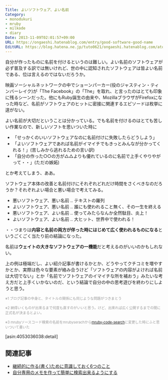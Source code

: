 ```yaml
---
Title: よいソフトウェア、よい名前
Category:
- monodukuri
- mruby
- milkode
- diary
Date: 2013-11-09T02:01:57+09:00
URL: https://ongaeshi.hatenablog.com/entry/good-software-good-name
EditURL: https://blog.hatena.ne.jp/tuto0621/ongaeshi.hatenablog.com/atom/entry/12921228815712211367
---
```


自分が作ったものに名前を付けるというのは難しい。よい名前のソフトウェアが必ず普及する訳では無いけれど、世の中に認知されたソフトウェアは皆よい名前である、位は言えるのではないだろうか。

映画ソーシャルネットワークの中でショーンパーカー(役のジャスティン・ティンバーレイク)が「The Facebook」の「The」を取れ、と言ったのはとても印象に残るシーンだった。他にもRuby誕生の由来や、MozillaブラウザがFirefoxになった時など、名前がソフトウェアのヒットに密接に関連するエピソードは枚挙に遑がない。

よい名前が大切だということは分かっている。でも名前を付けるのはとても苦しい作業なので、新しいソフトを思いついた時に

- 「せっかくのいいソフトウェアなのに名前付けに失敗したらどうしよう」
- 「よいソフトウェアであれば名前がイマイチでもきっとみんなが分かってくれる！」(苦しみから逃れるための言い訳)
- 「自分の作った○○の方が△△よりも優れているのに名前で上手くやりやがって・・」(ただの嫉妬)

とか考えてしまう、ああ。

ソフトウェア本体の改善と名前付けにそれぞれどれだけ時間をさくべきなのだろうか？それぞれよい場合と悪い場合で考えてみる。

- 悪いソフトウェア、悪い名前 .. テキストの羅列
- よいソフトウェア、悪い名前 .. 誰にも使われること無く、その一生を終える
- 悪いソフトウェア、よい名前 .. 使ってみたらなんか全然駄目、炎上！
- よいソフトウェア、よい名前 .. 大ヒット、世界中で使われる！

・・つまりは<b>内容と名前の両方が伴った時にはじめて広く使われるものになる</b>というごくごく当たり前の結論になった。

名前は<b>ウェイトの大きなソフトウェアの一機能</b>だと考えるのがいいのかもしれない。

上の例は極端だし、よい紹介記事が書けるかとか、どうやってクチコミを増やすかとか、実際は色々な要素が絡み合うけど「ソフトウェアの内容がよければ名前は大切でない」とか「名前でソフトウェアのイマイチな所を補おう」みたいな考え方だと上手くいかないのだ、という結論で自分の中の思考遊びを終わりにしようと思う。

<span style="color: #999999"><span style="font-size: 80%">※1 ブログ記事の中身と、タイトルの関係にも同じような問題がつきまとう</span></span>

<span style="color: #999999"><span style="font-size: 80%">※2 納得いくものが出来るまで何度も直すのがいいと思う。けど、出来れば広く公開するまでの間に正式名が決まるとよい。</span></span>

<span style="color: #999999"><span style="font-size: 80%">※3 mrubyソースコード検索の名前をmrubyserachから[mruby-code-search](https://github.com/ongaeshi/mruby-code-search/tree/master)に変更した時にふと思いついて書いた</span></span>

[asin:4053036038:detail]

## 関連記事
- [継続的に作る(書く)ために意識しておく6つのこと](http://ongaeshi.hatenablog.com/entry/2013/04/18/104255)
- [自分専用のメモを作って簡単に検索出来るようにする](http://ongaeshi.hatenablog.com/entry/20120130/1327934216)
